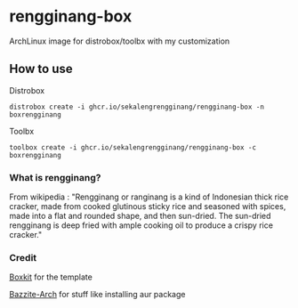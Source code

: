 # rengginang-box
ArchLinux image for distrobox/toolbx with my customization 
## How to use
Distrobox

 ```distrobox create -i ghcr.io/sekalengrengginang/rengginang-box -n boxrengginang```

Toolbx

 ```toolbox create -i ghcr.io/sekalengrengginang/rengginang-box -c boxrengginang```

### What is rengginang?
From wikipedia : "Rengginang or ranginang is a kind of Indonesian thick rice cracker, 
made from cooked glutinous sticky rice and seasoned with spices, made into a flat and rounded shape, 
and then sun-dried. The sun-dried rengginang is deep fried with ample cooking oil 
to produce a crispy rice cracker."

### Credit
[Boxkit](https://github.com/ublue-os/boxkit) for the template

[Bazzite-Arch](https://github.com/ublue-os/bazzite-arch) for stuff like installing aur package

